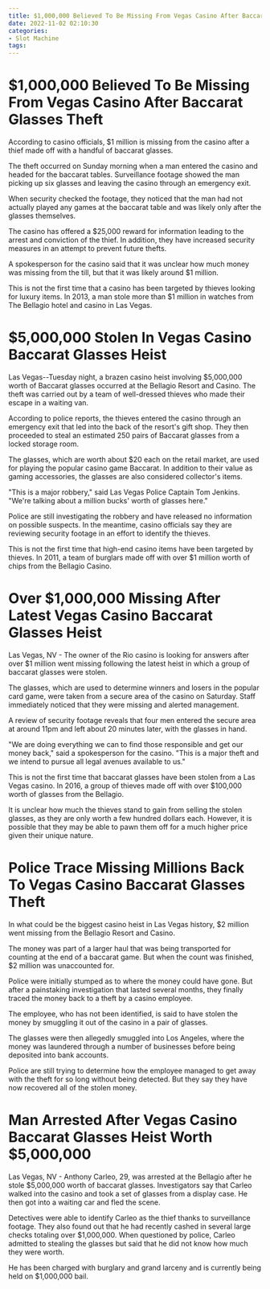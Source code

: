 ```yaml
---
title: $1,000,000 Believed To Be Missing From Vegas Casino After Baccarat Glasses Theft 
date: 2022-11-02 02:10:30
categories:
- Slot Machine
tags:
---
```



#  $1,000,000 Believed To Be Missing From Vegas Casino After Baccarat Glasses Theft 

According to casino officials, $1 million is missing from the casino after a thief made off with a handful of baccarat glasses.

The theft occurred on Sunday morning when a man entered the casino and headed for the baccarat tables. Surveillance footage showed the man picking up six glasses and leaving the casino through an emergency exit.

When security checked the footage, they noticed that the man had not actually played any games at the baccarat table and was likely only after the glasses themselves.

The casino has offered a $25,000 reward for information leading to the arrest and conviction of the thief. In addition, they have increased security measures in an attempt to prevent future thefts.

A spokesperson for the casino said that it was unclear how much money was missing from the till, but that it was likely around $1 million.

This is not the first time that a casino has been targeted by thieves looking for luxury items. In 2013, a man stole more than $1 million in watches from The Bellagio hotel and casino in Las Vegas.

#  $5,000,000 Stolen In Vegas Casino Baccarat Glasses Heist 

Las Vegas--Tuesday night, a brazen casino heist involving $5,000,000 worth of Baccarat glasses occurred at the Bellagio Resort and Casino. The theft was carried out by a team of well-dressed thieves who made their escape in a waiting van.

According to police reports, the thieves entered the casino through an emergency exit that led into the back of the resort's gift shop. They then proceeded to steal an estimated 250 pairs of Baccarat glasses from a locked storage room.

The glasses, which are worth about $20 each on the retail market, are used for playing the popular casino game Baccarat. In addition to their value as gaming accessories, the glasses are also considered collector's items.

"This is a major robbery," said Las Vegas Police Captain Tom Jenkins. "We're talking about a million bucks' worth of glasses here."

Police are still investigating the robbery and have released no information on possible suspects. In the meantime, casino officials say they are reviewing security footage in an effort to identify the thieves.

This is not the first time that high-end casino items have been targeted by thieves. In 2011, a team of burglars made off with over $1 million worth of chips from the Bellagio Casino.

#  Over $1,000,000 Missing After Latest Vegas Casino Baccarat Glasses Heist 

Las Vegas, NV - The owner of the Rio casino is looking for answers after over $1 million went missing following the latest heist in which a group of baccarat glasses were stolen.

The glasses, which are used to determine winners and losers in the popular card game, were taken from a secure area of the casino on Saturday. Staff immediately noticed that they were missing and alerted management.

A review of security footage reveals that four men entered the secure area at around 11pm and left about 20 minutes later, with the glasses in hand.

"We are doing everything we can to find those responsible and get our money back," said a spokesperson for the casino. "This is a major theft and we intend to pursue all legal avenues available to us."

This is not the first time that baccarat glasses have been stolen from a Las Vegas casino. In 2016, a group of thieves made off with over $100,000 worth of glasses from the Bellagio.

It is unclear how much the thieves stand to gain from selling the stolen glasses, as they are only worth a few hundred dollars each. However, it is possible that they may be able to pawn them off for a much higher price given their unique nature.

#  Police Trace Missing Millions Back To Vegas Casino Baccarat Glasses Theft 

In what could be the biggest casino heist in Las Vegas history, $2 million went missing from the Bellagio Resort and Casino.

The money was part of a larger haul that was being transported for counting at the end of a baccarat game. But when the count was finished, $2 million was unaccounted for.

Police were initially stumped as to where the money could have gone. But after a painstaking investigation that lasted several months, they finally traced the money back to a theft by a casino employee.

The employee, who has not been identified, is said to have stolen the money by smuggling it out of the casino in a pair of glasses.

The glasses were then allegedly smuggled into Los Angeles, where the money was laundered through a number of businesses before being deposited into bank accounts.

Police are still trying to determine how the employee managed to get away with the theft for so long without being detected. But they say they have now recovered all of the stolen money.

#  Man Arrested After Vegas Casino Baccarat Glasses Heist Worth $5,000,000

Las Vegas, NV - Anthony Carleo, 29, was arrested at the Bellagio after he stole $5,000,000 worth of baccarat glasses. Investigators say that Carleo walked into the casino and took a set of glasses from a display case. He then got into a waiting car and fled the scene.

Detectives were able to identify Carleo as the thief thanks to surveillance footage. They also found out that he had recently cashed in several large checks totaling over $1,000,000. When questioned by police, Carleo admitted to stealing the glasses but said that he did not know how much they were worth.

He has been charged with burglary and grand larceny and is currently being held on $1,000,000 bail.